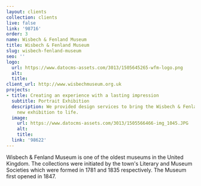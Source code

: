 ```yaml
---
layout: clients
collection: clients
live: false
link: '98716'
order: 3
name: Wisbech & Fenland Museum
title: Wisbech & Fenland Museum
slug: wisbech-fenland-museum
seo: ''
logo:
  url: https://www.datocms-assets.com/3013/1505645265-wfm-logo.png
  alt: 
  title: 
client_url: http://www.wisbechmuseum.org.uk
projects:
- title: Creating an experience with a lasting impression
  subtitle: Portrait Exhibition
  description: We provided design services to bring the Wisbech & Fenland Museum's
    new exhibition to life.
  image:
    url: https://www.datocms-assets.com/3013/1505566466-img_1045.JPG
    alt: 
    title: 
  link: '98622'
---
```


Wisbech & Fenland Museum is one of the oldest museums in the United Kingdom. The collections were initiated by the town's Literary and Museum Societies which were formed in 1781 and 1835 respectively. The Museum first opened in 1847.